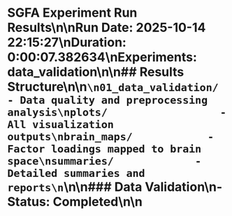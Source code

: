 # SGFA Experiment Run Results\n\n**Run Date:** 2025-10-14 22:15:27\n**Duration:** 0:00:07.382634\n**Experiments:** data_validation\n\n## Results Structure\n\n```\n01_data_validation/     - Data quality and preprocessing analysis\nplots/                  - All visualization outputs\nbrain_maps/            - Factor loadings mapped to brain space\nsummaries/             - Detailed summaries and reports\n```\n\n### Data Validation\n- Status: Completed\n\n